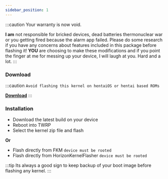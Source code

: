 ```yaml
---
sidebar_position: 1
---
```


:::caution
Your warranty is now void.

**I am** not responsible for bricked devices, dead batteries
thermonuclear war or you getting fired because the alarm app failed. Please
do some research if you have any concerns about features included in this package
before flashing it! **YOU** are choosing to make these modifications and if
you point the finger at me for messing up your device, I will laugh at you. Hard and a lot.
:::

### Download

:::caution
`Avoid flashing this kernel on hentaiOS or hentai based ROMs`

[**Download**](https://github.com/UtsavBalar1231/kernel_xiaomi_sm8250/releases/tag/2.0.0)
:::

### Installation

- Download the latest build on your device
- Reboot into TWRP
- Select the kernel zip file and flash

**Or**

- Flash directly from FKM `device must be rooted`
- Flash directly from HorizonKernelFlasher `device must be rooted`

:::tip
Its always a good sign to keep backup of your boot image before flashing any kernel.
:::
